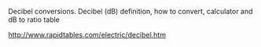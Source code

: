 
Decibel conversions.
Decibel (dB) definition, how to convert, calculator and dB to ratio table

http://www.rapidtables.com/electric/decibel.htm
